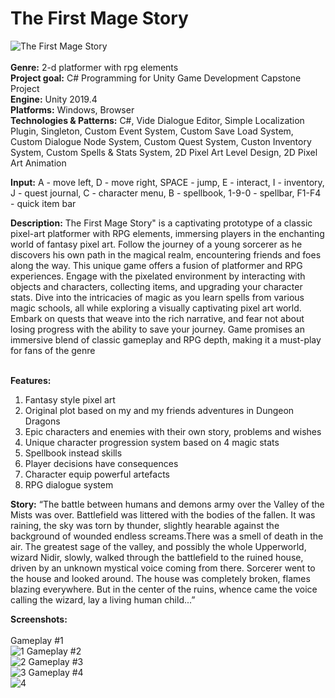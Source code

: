 # The First Mage Story
![The First Mage Story](https://github.com/Cocaine4ik/The-First-Mage-Story/assets/35273835/7bf9de06-488c-4a25-a634-137131781ce3)
<br><br>
**Genre:** 2-d platformer with rpg elements <br>
**Project goal:** C# Programming for Unity Game Development Capstone Project<br>
**Engine:** Unity 2019.4 <br>
**Platforms:** Windows, Browser <br>
**Technologies & Patterns:** C#, Vide Dialogue Editor, Simple Localization Plugin, Singleton, Custom Event System, Custom Save Load System, Custom Dialogue Node System, Custom Quest System, Custon Inventory System, Custom Spells & Stats System, 2D Pixel Art Level Design, 2D Pixel Art Animation<br>

**Input:** A - move left, D - move right, SPACE - jump, E - interact, I - inventory, J - quest journal, C - character menu, B - spellbook, 1-9-0 - spellbar, F1-F4 - quick item bar<br>

**Description:** The First Mage Story" is a captivating prototype of a classic pixel-art platformer with RPG elements, immersing players in the enchanting world of fantasy pixel art.
Follow the journey of a young sorcerer as he discovers his own path in the magical realm, encountering friends and foes along the way.
This unique game offers a fusion of platformer and RPG experiences. Engage with the pixelated environment by interacting with objects and characters, collecting items, and upgrading your character stats.
Dive into the intricacies of magic as you learn spells from various magic schools, all while exploring a visually captivating pixel art world. Embark on quests that weave into the rich narrative, and fear not about losing progress with the ability to save your journey.
Game promises an immersive blend of classic gameplay and RPG depth, making it a must-play for fans of the genre
<br> <br>

**Features:** <br>

1. Fantasy style pixel art
2. Original plot based on my and my friends adventures in Dungeon Dragons
3. Epic characters and enemies with their own story, problems and wishes
4. Unique character progression system based on 4 magic stats
5. Spellbook instead skills
6. Player decisions have consequences
7. Character equip powerful artefacts
8. RPG dialogue system

**Story:**
“The battle between humans and demons army over the Valley of the Mists was over. Battlefield was littered with the bodies of the fallen. It was raining, the sky was torn by thunder, slightly hearable against the background of wounded endless screams.There was a smell of death in the air. The greatest sage of the valley, and possibly the whole Upperworld, wizard Nidir, slowly, walked through the battlefield to the ruined house, driven by an unknown mystical voice coming from there. Sorcerer went to the house and looked around. The house was completely broken, flames blazing everywhere. But in the center of the ruins, whence came the voice calling the wizard, lay a living human child...”

**Screenshots:**<br><br>
Gameplay #1<br>
![1](https://github.com/Cocaine4ik/The-First-Mage-Story/assets/35273835/3a0b12ec-0b47-41a4-9412-e8dd31221552)
Gameplay #2<br>
![2](https://github.com/Cocaine4ik/The-First-Mage-Story/assets/35273835/7e922adc-a8c4-48ee-9972-bdd07deaa396)
Gameplay #3<br>
![3](https://github.com/Cocaine4ik/The-First-Mage-Story/assets/35273835/b0ffd783-bcf4-4f46-89aa-6731df229bb8)
Gameplay #4<br>
![4](https://github.com/Cocaine4ik/The-First-Mage-Story/assets/35273835/5f79fa3f-2084-41d5-8c10-33bfad3a922c)
